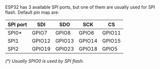 ESP32 has 3 available SPI ports, but one of them are usually used for SPI flash. Default pin map are:

|SPI port| SDI   | SDO   | SCK   | CS   |
|--------|-------|-------|-------|------|
|SPI0*   |GPIO7  |GPIO8  |GPIO6  |GPIO11|
|SPI1    |GPIO12 |GPIO13 |GPIO14 |GPIO15|
|SPI2    |GPIO19 |GPIO23 |GPIO18 |GPIO5 |

_(*) Usually SPIO0 is used by SPI flash._